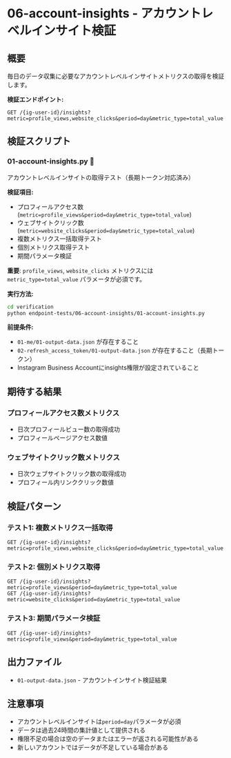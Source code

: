 # 06-account-insights - アカウントレベルインサイト検証

## 概要

毎日のデータ収集に必要なアカウントレベルインサイトメトリクスの取得を検証します。

**検証エンドポイント:**
```
GET /{ig-user-id}/insights?metric=profile_views,website_clicks&period=day&metric_type=total_value
```

## 検証スクリプト

### 01-account-insights.py 🔑
アカウントレベルインサイトの取得テスト（長期トークン対応済み）

**検証項目:**
- プロフィールアクセス数 (`metric=profile_views&period=day&metric_type=total_value`)  
- ウェブサイトクリック数 (`metric=website_clicks&period=day&metric_type=total_value`)
- 複数メトリクス一括取得テスト
- 個別メトリクス取得テスト
- 期間パラメータ検証

**重要**: `profile_views`, `website_clicks` メトリクスには `metric_type=total_value` パラメータが必須です。

**実行方法:**
```bash
cd verification
python endpoint-tests/06-account-insights/01-account-insights.py
```

**前提条件:**
- `01-me/01-output-data.json` が存在すること
- `02-refresh_access_token/01-output-data.json` が存在すること（長期トークン）
- Instagram Business Accountにinsights権限が設定されていること

## 期待する結果

### プロフィールアクセス数メトリクス
- 日次プロフィールビュー数の取得成功
- プロフィールページアクセス数値

### ウェブサイトクリック数メトリクス
- 日次ウェブサイトクリック数の取得成功
- プロフィール内リンククリック数値

## 検証パターン

### テスト1: 複数メトリクス一括取得
```
GET /{ig-user-id}/insights?metric=profile_views,website_clicks&period=day&metric_type=total_value
```

### テスト2: 個別メトリクス取得
```
GET /{ig-user-id}/insights?metric=profile_views&period=day&metric_type=total_value
GET /{ig-user-id}/insights?metric=website_clicks&period=day&metric_type=total_value
```

### テスト3: 期間パラメータ検証
```
GET /{ig-user-id}/insights?metric=profile_views&period=day&metric_type=total_value
```

## 出力ファイル

- `01-output-data.json` - アカウントインサイト検証結果

## 注意事項

- アカウントレベルインサイトは`period=day`パラメータが必須
- データは過去24時間の集計値として提供される
- 権限不足の場合は空のデータまたはエラーが返される可能性がある
- 新しいアカウントではデータが不足している場合がある